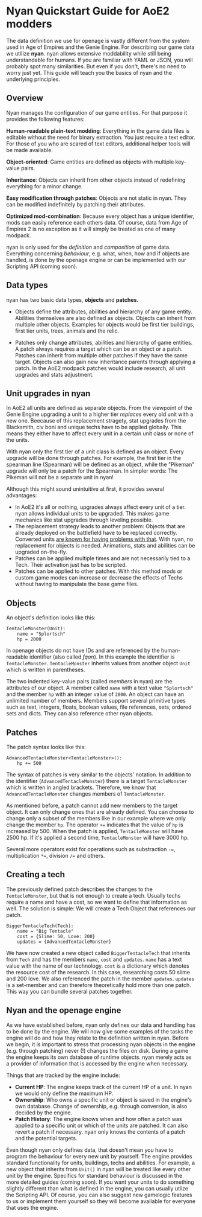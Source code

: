 # Nyan Quickstart Guide for AoE2 modders

The data definition we use for openage is vastly different from the system used in Age of Empires and the Genie Engine. For describing our game data we utilize **nyan**. nyan allows extensive moddability while still being understandable for humans. If you are familiar with YAML or JSON, you will probably spot many similarities. But even if you don't, there's no need to worry just yet. This guide will teach you the basics of nyan and the underlying principles.

## Overview

Nyan manages the configuration of our game entities. For that purpose it provides the following features:

**Human-readable plain-text modding**: Everything in the game data files is editable without the need for binary extraction. You just require a text editor. For those of you who are scared of text editors, additional helper tools will be made available.

**Object-oriented**: Game entities are defined as objects with multiple key-value pairs.

**Inheritance**: Objects can inherit from other objects instead of redefining everything for a minor change.

**Easy modification through patches**: Objects are not static in nyan. They can be modified indefinitely by patching their attributes.

**Optimized mod-combination**: Because every object has a unique identifier, mods can easily reference each others data. Of course, data from Age of Empires 2 is no exception as it will simply be treated as one of many modpack.

nyan is only used for the *definition* and *composition* of game data. Everything concerning *behaviour*, e.g. what, when, how and if objects are handled, is done by the openage engine or can be implemented with our Scripting API (coming soon).

## Data types

nyan has two basic data types, **objects** and **patches**.

* Objects define the attributes, abilities and hierarchy of any game entity. Abilities themselves are also defined as objects. Objects can inherit from multiple other objects. Examples for objects would be first tier buildings, first tier units, trees, animals and the relic.

* Patches only change attributes, abilities and hierarchy of game entities. A patch always requires a target which can be an object or a patch. Patches can inherit from multiple other patches if they have the same target. Objects can also gain new inheritance parents through applying a patch. In the AoE2 modpack patches would include research, all unit upgrades and stats adjustment.

## Unit upgrades in nyan

In AoE2 all units are defined as separate objects. From the viewpoint of the Genie Engine upgrading a unit to a higher tier *replaces* every old unit with a new one. Beecause of this replacement stragety, stat upgrades from the Blacksmith, civ boni and unique techs have to be applied globally. This means they either have to affect every unit in a certain unit class or none of the units.

With nyan only the first tier of a unit class is defined as an object. Every upgrade will be done through patches. For example, the first tier in the spearman line (Spearman) will be defined as an object, while the "Pikeman" upgrade will only be a patch for the Spearman. In simpler words: The Pikeman will not be a separate unit in nyan!

Although this might sound unintuitive at first, it provides several advantages:

* In AoE2 it's all or nothing, upgrades always affect every unit of a tier. nyan allows individual units to be upgraded. This makes game mechanics like stat upgrades through leveling possible.
* The replacement strategy leads to another problem: Objects that are already deployed on the battlefield have to be replaced correctly. Converted units [are known for having problems with that](https://youtu.be/_gjpDWfzaM0?t=2m6s). With nyan, no replacement for objects is needed. Animations, stats and abilities can be upgraded on-the-fly.
* Patches can be applied multiple times and are not necessarily tied to a Tech. Their activation just has to be scripted.
* Patches can be applied to other patches. With this method mods or custom game modes can increase or decrease the effects of Techs without having to manipulate the base game files.

## Objects

An object's definition looks like this:

```
TentacleMonster(Unit):
    name = "Splortsch"
    hp = 2000
```

In openage objects do not have IDs and are referenced by the human-readable identifier (also called *fqon*). In this example the identifier is `TentacleMonster`. `TentacleMonster` inherits values from another object `Unit` which is written in parentheses. 

The two indented key-value pairs (called *members* in nyan) are the attributes of our object. A member called `name` with a text value `"Splortsch"` and the member `hp` with an integer value of `2000`. An object can have an unlimited number of members. Members support several primitive types such as text, integers, floats, boolean values, file references, sets, ordered sets and dicts. They can also reference other nyan objects.

## Patches

The patch syntax looks like this:

```
AdvancedTentacleMonster<TentacleMonster>():
    hp += 500
```

The syntax of patches is very similar to the objects' notation. In addition to the identifier (`AdvancedTentacleMonster`) there is a target `TentacleMonster` which is written in angled brackets. Therefore, we know that `AdvancedTentacleMonster` changes members of `TentacleMonster`.

As mentioned before, a patch cannot add new members to the target object. It can only change ones that are already defined. You can choose to change only a subset of the members like in our example where we only change the member `hp`. The operator `+=` indicates that the value of `hp` is increased by 500. When the patch is applied, `TentacleMonster` will have 2500 hp. If it's applied a second time, `TentacleMonster` will have 3000 hp.

Several more operators exist for operations such as substraction `-=`, multiplication `*=`, division `/=` and others.

## Creating a tech

The previously defined patch describes the changes to the `TentacleMonster`, but that is not enough to create a tech. Usually techs require a name and have a cost, so we want to define that information as well. The solution is simple: We will create a Tech Object that references our patch.

```
BiggerTentacleTech(Tech):
    name = "Big Tentacle"
    cost = {Slime: 50, Love: 200}
    updates = {AdvancedTentacleMonster}
```

We have now created a new object called `BiggerTentacleTech` that inherits from `Tech` and has the members `name`, `cost` and `updates`. `name` has a text value with the name of our technology. `cost` is a dictionary which denotes the resource cost of the research. In this case, researching costs 50 slime and 200 love. We also referenced the patch in the member `updates`. `updates` is a set-member and can therefore theoretically hold more than one patch. This way you can bundle several patches together.

## Nyan and the openage engine

As we have established before, nyan only defines our data and handling has to be done by the engine. We will now give some examples of the tasks the engine will do and how they relate to the definition written in nyan. Before we begin, it is important to stress that processing nyan objects in the engine (e.g. through patching) never (!) changes the files on disk. During a game the engine keeps its own database of runtime objects. nyan merely acts as a provider of information that is accessed by the engine when necessary.

Things that are tracked by the engine include:

* **Current HP**: The engine keeps track of the current HP of a unit. In nyan we would only define the maximum HP.
* **Ownership**: Who owns a specific unit or object is saved in the engine's own database. Change of ownership, e.g. through conversion, is also decided by the engine.
* **Patch History**: The engine knows when and how often a patch was applied to a specific unit or which of the units are patched. It can also revert a patch if necessary. nyan only knows the contents of a patch and the potential targets.

Even though nyan only defines data, that doesn't mean you have to program the behaviour for every new unit by yourself. The engine provides standard functionality for units, buildings, techs and abilities. For example, a new object that inherits from `Unit()` in nyan will be treated like every other unit by the engine. Specifics for standard behaviour is discussed in the more detailed guides (coming soon). If you want your units to do something slightly different than what is defined in the engine, you can usually utiize the Scripting API. Of course, you can also suggest new gamelogic features to us or implement them yourself so they will become available for everyone that uses the engine.